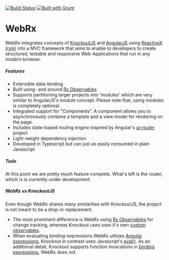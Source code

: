 [![Build Status](https://travis-ci.org/oliverw/WebRx.png)](https://travis-ci.org/oliverw/WebRx)
[![Built with Grunt](https://cdn.gruntjs.com/builtwith.png)](http://gruntjs.com/)


# WebRx

WebRx integrates concepts of [KnockoutJS](http://knockoutjs.com/) and [AngularJS](https://angularjs.org/) using [ReactiveX (rxjs)](http://reactivex.io) into a MVC framework that aims to enable to developers to create structured, testable and responsive Web-Applications that run in any *modern* browser.

##### Features

- Extensible data-binding
- Built using- and around [Rx Observables](https://github.com/Reactive-Extensions/RxJS/blob/master/doc/gettingstarted/creating.md) 
- Supports partitioning larger projects into 'modules' which are very similar to AngularJS's module concept. Please note that, using modules is completely optional.
- Integrated support for "Components". A component allows you to asynchronously combine a template and a view model for rendering on the page.   
- Includes state-based routing engine inspired by Angular's [ui-router](https://github.com/angular-ui/ui-router) project
- Light-weight dependency injection 
- Developed in Typescript but can just as easily consumed in plain Javascript

##### Todo

At this point we are pretty much feature complete. What's left is the router, which is is currently under development.

##### WebRx vs KnockoutJS

Even though WebRx shares many similarities with KnockoutJS, the project is not meant to be a drop-in replacement.

- The most prominent difference is WebRx using [Rx Observables](https://github.com/Reactive-Extensions/RxJS/blob/master/doc/gettingstarted/creating.md) for change tracking, whereas Knockout uses uses it's own [custom observables](http://knockoutjs.com/documentation/observables.html). 
- Whan evaluating binding-expressions WebRx utilizes [Angular expressions](https://docs.angularjs.org/guide/expression), Knockout in contrast uses Javascript's [eval()](https://developer.mozilla.org/en-US/docs/Web/JavaScript/Reference/Global_Objects/eval). As an additional detail, Knockout supports function invocations in [binding expressions](http://knockoutjs.com/documentation/binding-syntax.html), WebRx does not.

